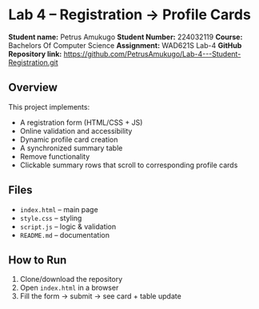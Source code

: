 # Lab 4 – Registration → Profile Cards
**Student name:** Petrus Amukugo
**Student Number:** 224032119
**Course:** Bachelors Of Computer Science
**Assignment:** WAD621S Lab-4
**GitHub Repository link:** https://github.com/PetrusAmukugo/Lab-4---Student-Registration.git
## Overview
This project implements:
- A registration form (HTML/CSS + JS)
- Online validation and accessibility
- Dynamic profile card creation
- A synchronized summary table
- Remove functionality
- Clickable summary rows that scroll to corresponding profile cards

## Files
- `index.html` – main page
- `style.css` – styling
- `script.js` – logic & validation
- `README.md` – documentation

## How to Run
1. Clone/download the repository
2. Open `index.html` in a browser
3. Fill the form → submit → see card + table update